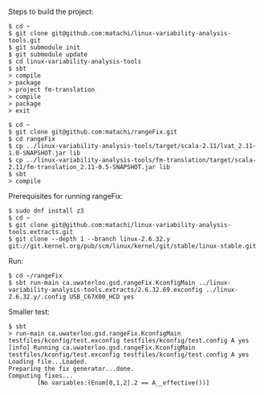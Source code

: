 Steps to build the project:

    $ cd ~
    $ git clone git@github.com:matachi/linux-variability-analysis-tools.git
    $ git submodule init
    $ git submodule update
    $ cd linux-variability-analysis-tools
    $ sbt
    > compile
    > package
    > project fm-translation
    > compile
    > package
    > exit

    $ cd ~
    $ git clone git@github.com:matachi/rangeFix.git
    $ cd rangeFix
    $ cp ../linux-variability-analysis-tools/target/scala-2.11/lvat_2.11-1.0-SNAPSHOT.jar lib
    $ cp ../linux-variability-analysis-tools/fm-translation/target/scala-2.11/fm-translation_2.11-0.5-SNAPSHOT.jar lib
    $ sbt
    > compile

Prerequisites for running rangeFix:

    $ sudo dnf install z3
    $ cd ~
    $ git clone git@github.com:matachi/linux-variability-analysis-tools.extracts.git
    $ git clone --depth 1 --branch linux-2.6.32.y git://git.kernel.org/pub/scm/linux/kernel/git/stable/linux-stable.git

Run:

    $ cd ~/rangeFix
    $ sbt run-main ca.uwaterloo.gsd.rangeFix.KconfigMain ../linux-variability-analysis-tools.extracts/2.6.32.69.exconfig ../linux-2.6.32.y/.config USB_C67X00_HCD yes

Smaller test:

    $ sbt
    > run-main ca.uwaterloo.gsd.rangeFix.KconfigMain testfiles/kconfig/test.exconfig testfiles/kconfig/test.config A yes
    [info] Running ca.uwaterloo.gsd.rangeFix.KconfigMain testfiles/kconfig/test.exconfig testfiles/kconfig/test.config A yes
    Loading file...Loaded.
    Preparing the fix generator...done.
    Computing fixes...
            [No variables:(Enum[0,1,2].2 == A__effective())]

